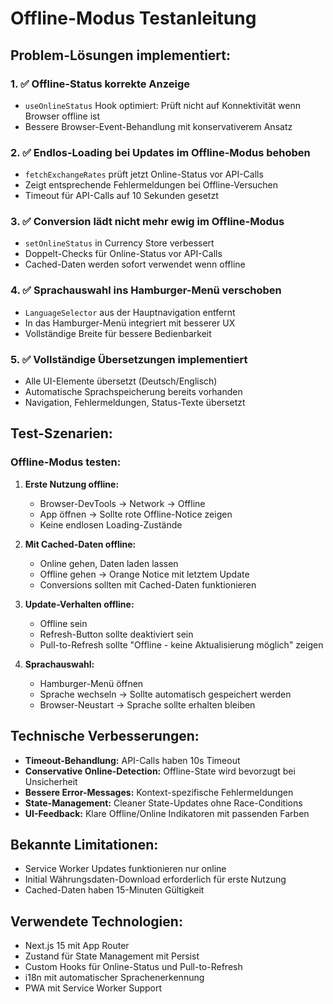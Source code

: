 # Offline-Modus Testanleitung

## Problem-Lösungen implementiert:

### 1. ✅ Offline-Status korrekte Anzeige

- `useOnlineStatus` Hook optimiert: Prüft nicht auf Konnektivität wenn Browser offline ist
- Bessere Browser-Event-Behandlung mit konservativerem Ansatz

### 2. ✅ Endlos-Loading bei Updates im Offline-Modus behoben

- `fetchExchangeRates` prüft jetzt Online-Status vor API-Calls
- Zeigt entsprechende Fehlermeldungen bei Offline-Versuchen
- Timeout für API-Calls auf 10 Sekunden gesetzt

### 3. ✅ Conversion lädt nicht mehr ewig im Offline-Modus

- `setOnlineStatus` in Currency Store verbessert
- Doppelt-Checks für Online-Status vor API-Calls
- Cached-Daten werden sofort verwendet wenn offline

### 4. ✅ Sprachauswahl ins Hamburger-Menü verschoben

- `LanguageSelector` aus der Hauptnavigation entfernt
- In das Hamburger-Menü integriert mit besserer UX
- Vollständige Breite für bessere Bedienbarkeit

### 5. ✅ Vollständige Übersetzungen implementiert

- Alle UI-Elemente übersetzt (Deutsch/Englisch)
- Automatische Sprachspeicherung bereits vorhanden
- Navigation, Fehlermeldungen, Status-Texte übersetzt

## Test-Szenarien:

### Offline-Modus testen:

1. **Erste Nutzung offline:**

   - Browser-DevTools -> Network -> Offline
   - App öffnen -> Sollte rote Offline-Notice zeigen
   - Keine endlosen Loading-Zustände

2. **Mit Cached-Daten offline:**

   - Online gehen, Daten laden lassen
   - Offline gehen -> Orange Notice mit letztem Update
   - Conversions sollten mit Cached-Daten funktionieren

3. **Update-Verhalten offline:**

   - Offline sein
   - Refresh-Button sollte deaktiviert sein
   - Pull-to-Refresh sollte "Offline - keine Aktualisierung möglich" zeigen

4. **Sprachauswahl:**
   - Hamburger-Menü öffnen
   - Sprache wechseln -> Sollte automatisch gespeichert werden
   - Browser-Neustart -> Sprache sollte erhalten bleiben

## Technische Verbesserungen:

- **Timeout-Behandlung:** API-Calls haben 10s Timeout
- **Conservative Online-Detection:** Offline-State wird bevorzugt bei Unsicherheit
- **Bessere Error-Messages:** Kontext-spezifische Fehlermeldungen
- **State-Management:** Cleaner State-Updates ohne Race-Conditions
- **UI-Feedback:** Klare Offline/Online Indikatoren mit passenden Farben

## Bekannte Limitationen:

- Service Worker Updates funktionieren nur online
- Initial Währungsdaten-Download erforderlich für erste Nutzung
- Cached-Daten haben 15-Minuten Gültigkeit

## Verwendete Technologien:

- Next.js 15 mit App Router
- Zustand für State Management mit Persist
- Custom Hooks für Online-Status und Pull-to-Refresh
- i18n mit automatischer Sprachenerkennung
- PWA mit Service Worker Support
